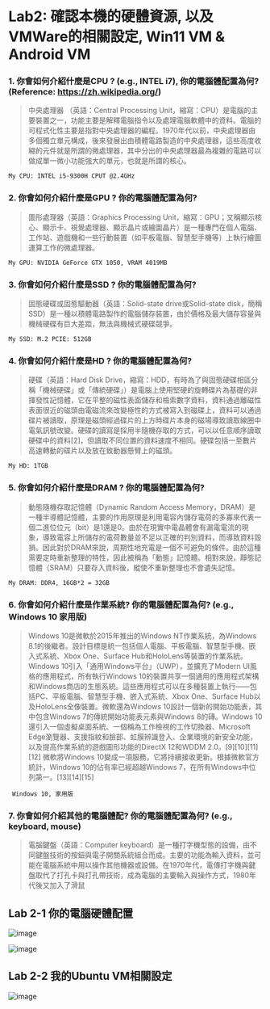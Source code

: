 # Lab2: 確認本機的硬體資源, 以及VMWare的相關設定, Win11 VM & Android VM

### 1. 你會如何介紹什麼是CPU ? (e.g., INTEL i7), 你的電腦體配置為何? (Reference: https://zh.wikipedia.org/)
> 中央處理器 （英語：Central Processing Unit，縮寫：CPU）是電腦的主要裝置之一，功能主要是解釋電腦指令以及處理電腦軟體中的資料。電腦的可程式化性主要是指對中央處理器的編程。1970年代以前，中央處理器由多個獨立單元構成，後來發展出由積體電路製造的中央處理器，這些高度收縮的元件就是所謂的微處理器，其中分出的中央處理器最為複雜的電路可以做成單一微小功能強大的單元，也就是所謂的核心。

``My CPU: INTEL i5-9300H CPUT @2.4GHz``

### 2. 你會如何介紹什麼是GPU ? 你的電腦體配置為何?
> 圖形處理器（英語：Graphics Processing Unit，縮寫：GPU；又稱顯示核心、顯示卡、視覺處理器、顯示晶片或繪圖晶片）是一種專門在個人電腦、工作站、遊戲機和一些行動裝置（如平板電腦、智慧型手機等）上執行繪圖運算工作的微處理器。

``My GPU: NVIDIA GeForce GTX 1050, VRAM 4019MB``

### 3. 你會如何介紹什麼是SSD ? 你的電腦體配置為何?
> 固態硬碟或固態驅動器（英語：Solid-state drive或Solid-state disk，簡稱SSD）是一種以積體電路製作的電腦儲存裝置，由於價格及最大儲存容量與機械硬碟有巨大差距，無法與機械式硬碟競爭。

``My SSD: M.2 PCIE: 512GB`` 

### 4. 你會如何介紹什麼是HD ? 你的電腦體配置為何?
> 硬碟（英語：Hard Disk Drive，縮寫：HDD，有時為了與固態硬碟相區分稱「機械硬碟」或「傳統硬碟」）是電腦上使用堅硬的旋轉碟片為基礎的非揮發性記憶體，它在平整的磁性表面儲存和檢索數字資料，資料通過離磁性表面很近的磁頭由電磁流來改變極性的方式被寫入到磁碟上，資料可以通過碟片被讀取，原理是磁頭經過碟片的上方時碟片本身的磁場導致讀取線圈中電氣訊號改變。硬碟的讀寫是採用半隨機存取的方式，可以以任意順序讀取硬碟中的資料[2]，但讀取不同位置的資料速度不相同。硬碟包括一至數片高速轉動的碟片以及放在致動器懸臂上的磁頭。

``My HD: 1TGB``

### 5. 你會如何介紹什麼是DRAM ? 你的電腦體配置為何?

> 動態隨機存取記憶體（Dynamic Random Access Memory，DRAM）是一種半導體記憶體，主要的作用原理是利用電容內儲存電荷的多寡來代表一個二進位位元（bit）是1還是0。由於在現實中電晶體會有漏電電流的現象，導致電容上所儲存的電荷數量並不足以正確的判別資料，而導致資料毀損。因此對於DRAM來說，周期性地充電是一個不可避免的條件。由於這種需要定時重新整理的特性，因此被稱為「動態」記憶體。相對來說，靜態記憶體（SRAM）只要存入資料後，縱使不重新整理也不會遺失記憶。

``My DRAM: DDR4, 16GB*2 = 32GB``

### 6. 你會如何介紹什麼是作業系統? 你的電腦體配置為何? (e.g., Windows 10 家用版)

> Windows 10是微軟於2015年推出的Windows NT作業系統，為Windows 8.1的後繼者。設計目標是統一包括個人電腦、平板電腦、智慧型手機、嵌入式系統、Xbox One、Surface Hub和HoloLens等裝置的作業系統。
Windows 10引入「通用Windows平台」（UWP），並擴充了Modern UI風格的應用程式，所有執行Windows 10的裝置共享一個通用的應用程式架構和Windows商店的生態系統。這些應用程式可以在多種裝置上執行——包括PC、平板電腦、智慧型手機、嵌入式系統、Xbox One、Surface Hub以及HoloLens全像裝置。微軟還為Windows 10設計一個新的開始功能表，其中包含Windows 7的傳統開始功能表元素與Windows 8的磚。Windows 10還引入一個虛擬桌面系統、一個稱為工作檢視的工作切換器、Microsoft Edge瀏覽器、支援指紋和臉部、虹膜辨識登入、企業環境的新安全功能，以及提高作業系統的遊戲圖形功能的DirectX 12和WDDM 2.0。[9][10][11][12]
微軟將Windows 10變成一項服務，它將持續接收更新。根據微軟官方統計，Windows 10的佔有率已經超越Windows 7，在所有Windows中位列第一。[13][14][15]

`` Windows 10, 家用版``


### 7. 你會如何介紹其他的電腦體配? 你的電腦體配置為何? (e.g., keyboard, mouse)

> 電腦鍵盤（英語：Computer keyboard）是一種打字機型態的設備，由不同鍵盤技術的按鈕與電子開關系統組合而成。主要的功能為輸入資料，並可能在電腦系統中用以操作其他機器或設備。在1970年代，電傳打字機與鍵盤取代了打孔卡與打孔帶技術，成為電腦的主要輸入與操作方式，1980年代後又加入了滑鼠

## Lab 2-1 你的電腦硬體配置

![image](https://user-images.githubusercontent.com/89304181/158043081-f673617d-f894-458c-ac6c-0f65a20937ee.png)

![image](https://user-images.githubusercontent.com/89304181/158043083-9603e479-fe58-41be-a33b-4d711fd3a474.png)



## Lab 2-2 我的Ubuntu VM相關設定

![image](https://user-images.githubusercontent.com/89304181/158042887-8e7c54bf-5626-49a7-b2c5-73d4783acb2f.png)
